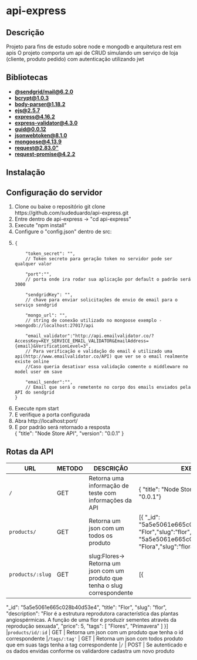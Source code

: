 # api-express
## Descrição
Projeto para fins de estudo sobre node e mongodb e arquitetura rest em apis
O projeto comporta um api de CRUD simulando um serviço de loja (cliente, produto pedido) com autenticação utilizando jwt

## Bibliotecas  
- **[@sendgrid/mail@6.2.0](https://github.com/sendgrid/sendgrid-nodejs/tree/master/packages/mail)**
- **[bcrypt@1.0.3](https://github.com/kelektiv/node.bcrypt.js)**
- **[body-parser@1.18.2](https://github.com/expressjs/body-parser)**
- **[ejs@2.5.7](https://github.com/tj/ejs)**
- **[express@4.16.2](https://github.com/expressjs/express)**
- **[express-validator@4.3.0](https://github.com/ctavan/express-validator)**
- **[guid@0.0.12](https://github.com/dandean/guid)**
- **[jsonwebtoken@8.1.0](https://github.com/auth0/node-jsonwebtoken)**
- **[mongoose@4.13.9](https://github.com/Automattic/mongoose)**
- **[request@2.83.0"](https://github.com/request/request)**
- **[request-promise@4.2.2](https://github.com/request/request-promise)**

## Instalação
<h2>Configuração do servidor</h2>
<ol>
<li> Clone ou baixe o repositório git clone https://github.com/sudeduardo/api-express.git </li>
<li> Entre dentro de api-express -> "cd api-express"  </li>
<li> Execute "npm install" </li>
<li> Configure o "config.json" dentro de src: <br><li>

```
{
  
    "token_secret": "",
    // Token secreto para geração token no servidor pode ser qualquer valor
    
    "port":"",
    // porta onde ira rodar sua aplicação por default o padrão será 3000
    
    "sendgridKey": "",
    // chave para enviar solicitações de envio de email para o serviço sendgrid

    "mongo_url": "",
    // string de conexão utilizado no mongoose exemplo ->mongodb://localhost:27017/api
    
    "email_validator":"http://api.emailvalidator.co/?AccessKey=KEY_SERVICE_EMAIL_VALIDATOR&EmailAddress={email}&VerificationLevel=3",
    // Para verificação e validação do email é utilizado uma api(http://www.emailvalidator.co/API) que ver se o email realmente existe online
    //Caso queria desativar essa validação comente o middleware no model user em save
     
    "email_sender":"",
    // Email que será o remetente no corpo dos emails enviados pela API do sendgrid
}
```
    

<li> Execute npm start</li>
<li> E verifique a porta configurada </li>
<li> Abra http://localhost:port/</li>
<li> E por padrão	será retornado a resposta </li>
{
  "title": "Node Store API",
  "version": "0.0.1"
}
</ol>

## Rotas da API

|URL|METODO|DESCRIÇÃO|EXEMPLO
 --- | --- | --- | ---
|`/`| GET | Retorna uma informação de teste com informações da API| { "title": "Node Store API", "version": "0.0.1"}
|`products/` | GET | Retorna um json com um todos os produto| [{ "_id": "5a5e5061e665c028b40d53e4","title": "Flor","slug":"flor","price":5},{ "_id": "5a5e5061e665c028b40d543c","title": "Flora","slug":"flora","price":1}]  
|`products/:slug` | GET | slug:Flores-> Retorna um json com um produto que tenha o slug correspondente|[{
  "_id": "5a5e5061e665c028b40d53e4",
  "title": "Flor",
  "slug": "flor",
  "description": "Flor é a estrutura reprodutora característica das plantas angiospérmicas. A função de uma flor é produzir sementes através da reprodução sexuada",
  "price": 5,
  "tags": [
    "Flores",
    "Primavera"
  ]
}] 
|`products/id/:id` | GET | Retorna um json com um produto que tenha o id correspondente 
|`/tags/:tag'` | GET | Retorna um json com todos produto que em suas tags tenha a tag correspondente
|`/` | POST | Se autenticado e os dados envidas conforme os validardore cadastra um novo produto

